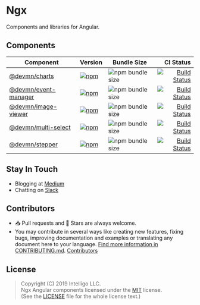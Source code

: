 # Ngx

Components and libraries for Angular.

## Components

Component           | Version | Bundle Size | CI Status 
------------------- | ----------------------------------------------------------------------------------------------------------------- | --------- | -----:
[@devmn/charts](charts) | [![npm](https://img.shields.io/npm/v/@devmn/charts?logo=npm)](https://www.npmjs.com/package/@devmn/charts) | ![npm bundle size](https://img.shields.io/bundlephobia/minzip/@devmn/charts?logo=npm) | [![Build Status](https://github.com/intelligo-mn/ngx/workflows/charts/badge.svg)](https://github.com/intelligo-mn/ngx/actions?workflow=charts)
[@devmn/event-manager](https://github.com/intelligo-mn/ngx/tree/master/projects/event-manager) | [![npm](https://img.shields.io/npm/v/@devmn/event-manager?logo=npm)](https://www.npmjs.com/package/@devmn/event-manager) | ![npm bundle size](https://img.shields.io/bundlephobia/minzip/@devmn/event-manager?logo=npm) | [![Build Status](https://github.com/intelligo-mn/ngx/workflows/event-manager/badge.svg)](https://github.com/intelligo-mn/ngx/actions?workflow=event-manager)
[@devmn/image-viewer](https://github.com/intelligo-mn/ngx/tree/master/projects/image-viewer) | [![npm](https://img.shields.io/npm/v/@devmn/image-viewer?logo=npm)](https://www.npmjs.com/package/@devmn/image-viewer) | ![npm bundle size](https://img.shields.io/bundlephobia/minzip/@devmn/image-viewer?logo=npm) | [![Build Status](https://github.com/intelligo-mn/ngx/workflows/image-viewer/badge.svg)](https://github.com/intelligo-mn/ngx/actions?workflow=image-viewer)
[@devmn/multi-select](https://github.com/intelligo-mn/ngx/tree/master/projects/multi-select) | [![npm](https://img.shields.io/npm/v/@devmn/multi-select?logo=npm)](https://www.npmjs.com/package/@devmn/multi-select) | ![npm bundle size](https://img.shields.io/bundlephobia/minzip/@devmn/multi-select?logo=npm) | [![Build Status](https://github.com/intelligo-mn/ngx/workflows/multi-select/badge.svg)](https://github.com/intelligo-mn/ngx/actions?workflow=multi-select)
[@devmn/stepper](https://github.com/intelligo-mn/ngx/tree/master/projects/stepper)      | [![npm](https://img.shields.io/npm/v/@devmn/stepper?logo=npm)](https://www.npmjs.com/package/@devmn/stepper) | ![npm bundle size](https://img.shields.io/bundlephobia/minzip/@devmn/stepper?logo=npm) | [![Build Status](https://github.com/intelligo-mn/ngx/workflows/stepper/badge.svg)](https://github.com/intelligo-mn/ngx/actions?workflow=stepper)

## Stay In Touch

- Blogging at [Medium](https://medium.com/intelligo-mn)
- Chatting on [Slack](https://slack.intelligo.systems/)

## Contributors

- 📥 Pull requests and 🌟 Stars are always welcome. 
- You may contribute in several ways like creating new features, fixing bugs, improving documentation and examples
or translating any document here to your language. [Find more information in CONTRIBUTING.md](CONTRIBUTING.md).
<a href="https://github.com/intelligo-mn/ngx/graphs/contributors">Contributors</a>

## License

> Copyright (C) 2019 Intelligo LLC.<br>
> Ngx Angular components licensed under the [MIT](./LICENSE) license.<br>
> (See the [LICENSE](./LICENSE) file for the whole license text.)


[github-projects-url]: https://github.com/intelligo-mn/ngx/tree/master/projects/

